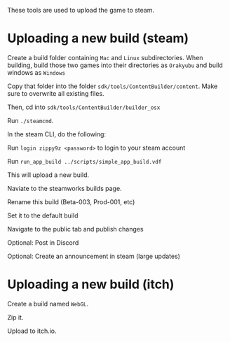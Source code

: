 These tools are used to upload the game to steam.

# Uploading a new build (steam)

Create a build folder containing `Mac` and `Linux`
subdirectories. When building, build those two games into
their directories as `Orakyubu` and build windows as `Windows`

Copy that folder into the folder `sdk/tools/ContentBuilder/content`.
Make sure to overwrite all existing files.

Then, cd into `sdk/tools/ContentBuilder/builder_osx`

Run `./steamcmd`.

In the steam CLI, do the following:

Run `login zippy9z <password>` to login to your steam account

Run `run_app_build ../scripts/simple_app_build.vdf`

This will upload a new build.

Naviate to the steamworks builds page.

Rename this build (Beta-003, Prod-001, etc)

Set it to the default build

Navigate to the public tab and publish changes

Optional: Post in Discord

Optional: Create an announcement in steam (large updates)

# Uploading a new build (itch)

Create a build named `WebGL`.

Zip it.

Upload to itch.io.
